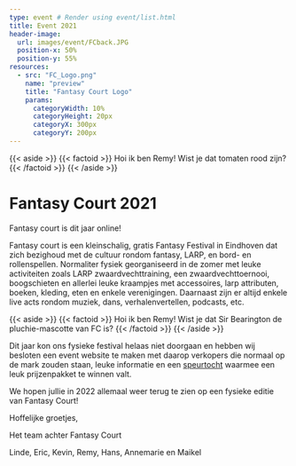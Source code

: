 ```yaml
---
type: event # Render using event/list.html
title: Event 2021
header-image:
  url: images/event/FCback.JPG
  position-x: 50%
  position-y: 55%
resources:
  - src: "FC_Logo.png"
    name: "preview"
    title: "Fantasy Court Logo"
    params:
      categoryWidth: 10%
      categoryHeight: 20px
      categoryX: 300px
      categoryY: 200px
---
```



{{< aside >}}
    {{< factoid >}}
        Hoi ik ben Remy! Wist je dat tomaten rood zijn?
    {{< /factoid >}}
{{< /aside >}}


# Fantasy Court 2021
Fantasy court is dit jaar online!

Fantasy court is een kleinschalig, gratis Fantasy Festival in Eindhoven dat zich bezighoud met de cultuur rondom fantasy, LARP, en bord- en rollenspellen. Normaliter fysiek georganiseerd in de zomer met leuke activiteiten zoals LARP zwaardvechttraining, een zwaardvechttoernooi, boogschieten en allerlei leuke kraampjes met accessoires, larp attributen, boeken, kleding, eten en enkele verenigingen. Daarnaast zijn er altijd enkele live acts rondom muziek, dans, verhalenvertellen, podcasts, etc.

{{< aside >}}
    {{< factoid >}}
        Hoi ik ben Remy! Wist je dat Sir Bearington de pluchie-mascotte van FC is?
    {{< /factoid >}}
{{< /aside >}}

Dit jaar kon ons fysieke festival helaas niet doorgaan en hebben wij besloten een event website te maken met daarop verkopers die normaal op de mark zouden staan, leuke informatie en een [speurtocht](/event-2021/speurtocht/) waarmee een leuk prijzenpakket te winnen valt.

We hopen jullie in 2022 allemaal weer terug te zien op een fysieke editie van Fantasy Court!

Hoffelijke groetjes,

Het team achter Fantasy Court

Linde, Eric, Kevin, Remy, Hans, Annemarie en Maikel
